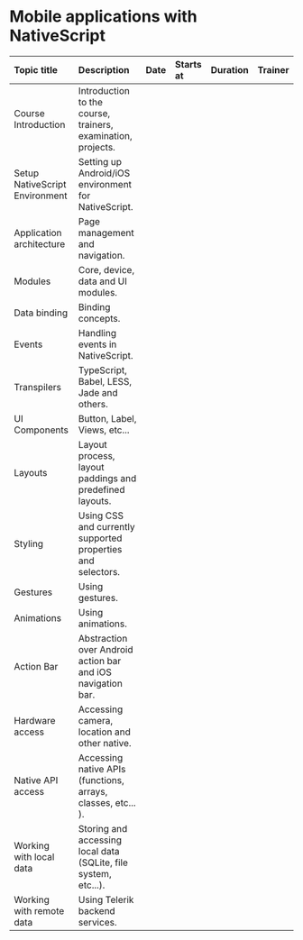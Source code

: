 # Mobile applications with NativeScript

| Topic title                    | Description                                                     | Date | Starts at | Duration | Trainer |
|:-------------------------------|:----------------------------------------------------------------|:-----|:----------|:---------|:--------|
| Course Introduction            | Introduction to the course, trainers, examination, projects.    |      |           |          |         |
| Setup NativeScript Environment | Setting up Android/iOS environment for NativeScript.            |      |           |          |         |
| Application architecture       | Page management and navigation.                                 |      |           |          |         |
| Modules                        | Core, device, data and UI modules.                              |      |           |          |         |
| Data binding                   | Binding concepts.                                               |      |           |          |         |
| Events                         | Handling events in NativeScript.                                |      |           |          |         |
| Transpilers                    | TypeScript, Babel, LESS, Jade and others.                       |      |           |          |         |
| UI Components                  | Button, Label, Views, etc...                                    |      |           |          |         |
| Layouts                        | Layout process, layout paddings and predefined layouts.         |      |           |          |         |
| Styling                        | Using CSS and currently supported properties and selectors.     |      |           |          |         |
| Gestures                       | Using gestures.                                                 |      |           |          |         |
| Animations                     | Using animations.                                               |      |           |          |         |
| Action Bar                     | Abstraction over Android action bar and iOS navigation bar.     |      |           |          |         |
| Hardware access                | Accessing camera, location and other native.                    |      |           |          |         |
| Native API access              | Accessing native APIs (functions, arrays, classes, etc... ).    |      |           |          |         |
| Working with local data        | Storing and accessing local data (SQLite, file system, etc...). |      |           |          |         |
| Working with remote data       | Using Telerik backend services.                                 |      |           |          |         |
